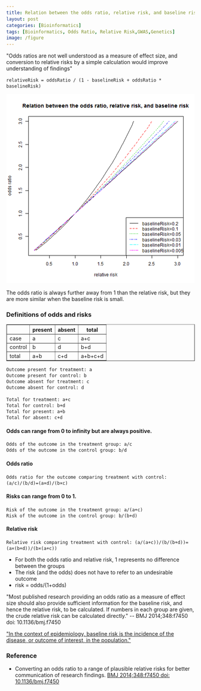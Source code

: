 ```yaml
---
title: Relation between the odds ratio, relative risk, and baseline risk
layout: post
categories: [Bioinformatics]
tags: [Bioinformatics, Odds Ratio, Relative Risk,GWAS,Genetics]
image: /figure
---
```



"Odds ratios are not well understood as a measure of effect size, and conversion to relative risks by a simple calculation would improve understanding of findings"    

```
relativeRisk = oddsRatio / (1 - baselineRisk + oddsRatio * baselineRisk)
```

![plot of chunk orvsrr](/figure/orvsrr.png) 


The odds ratio is always further away from 1 than the relative risk, but they are more similar when the baseline risk is small.   


### Definitions of odds and risks

<!-- html table generated in R 3.0.3 by xtable 1.7-3 package -->
<!-- Wed Apr 30 17:17:56 2014 -->
<TABLE border=1>
<TR> <TH>  </TH> <TH> present </TH> <TH> absent </TH> <TH> total </TH>  </TR>
  <TR> <TD> case </TD> <TD> a </TD> <TD> c </TD> <TD> a+c </TD> </TR>
  <TR> <TD> control </TD> <TD> b </TD> <TD> d </TD> <TD> b+d </TD> </TR>
  <TR> <TD> total </TD> <TD> a+b </TD> <TD> c+d </TD> <TD> a+b+c+d </TD> </TR>
   </TABLE>


     
```
Outcome present for treatment: a
Outcome present for control: b
Outcome absent for treatment: c
Outcome absent for control: d

Total for treatment: a+c
Total for control: b+d
Total for present: a+b
Total for absent: c+d
```

#### Odds can range from 0 to infinity but are always positive.   

```
Odds of the outcome in the treatment group: a/c
Odds of the outcome in the control group: b/d
```

#### Odds ratio

```
Odds ratio for the outcome comparing treatment with control: (a/c)/(b/d)=(a×d)/(b×c)
```

#### Risks can range from 0 to 1.    

```
Risk of the outcome in the treatment group: a/(a+c)
Risk of the outcome in the control group: b/(b+d)
```

#### Relative risk

```
Relative risk comparing treatment with control: (a/(a+c))/(b/(b+d))=(a×(b+d))/(b×(a+c))
```

* For both the odds ratio and relative risk, 1 represents no difference between the groups
* The risk (and the odds) does not have to refer to an undesirable outcome
* risk = odds/(1+odds)

"Most published research providing an odds ratio as a measure of effect size should also provide sufficient information for the baseline risk, and hence the relative risk, to be calculated. If numbers in each group are given, the crude relative risk can be calculated directly." -- BMJ 2014;348:f7450 doi: 10.1136/bmj.f7450    

["In the context of epidemiology, baseline risk is the incidence of the disease, or outcome of interest, in the population."](http://stats.stackexchange.com/questions/29535/what-is-background-risk-or-baseline-risk)

### Reference

* Converting an odds ratio to a range of plausible relative risks for better communication of research findings. [BMJ 2014;348:f7450 doi: 10.1136/bmj.f7450](http://www.bmj.com/content/348/bmj.f7450)

